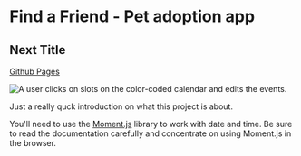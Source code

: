 # Find a Friend - Pet adoption app

## Next Title

[Github Pages](https://drewole.github.io/adopt-pet-app/)

![A user clicks on slots on the color-coded calendar and edits the events.](.assets/screenshot.png)

Just a really quck introduction on what this project is about.

You'll need to use the [Moment.js](https://momentjs.com/) library to work with date and time. Be sure to read the documentation carefully and concentrate on using Moment.js in the browser.
